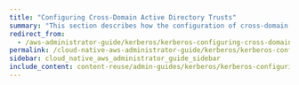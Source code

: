 ```yaml
---
title: "Configuring Cross-Domain Active Directory Trusts"
summary: "This section describes how the configuration of cross-domain Active Directory (AD) trusts supports NFSv4.1 with Kerberos."
redirect_from:
  - /aws-administrator-guide/kerberos/kerberos-configuring-cross-domain-active-directory-trusts.html
permalink: /cloud-native-aws-administrator-guide/kerberos/kerberos-configuring-cross-domain-active-directory-trusts.html
sidebar: cloud_native_aws_administrator_guide_sidebar
include_content: content-reuse/admin-guides/kerberos/kerberos-configuring-cross-domain-active-directory-trusts.md
---
```


